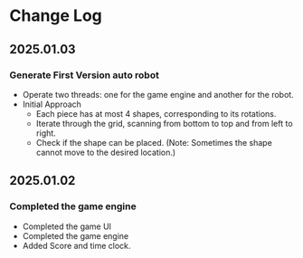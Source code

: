 # Change Log

## 2025.01.03

### Generate First Version auto robot

- Operate two threads: one for the game engine and another for the robot.
- Initial Approach
  - Each piece has at most 4 shapes, corresponding to its rotations. 
  - Iterate through the grid, scanning from bottom to top and from left to right. 
  - Check if the shape can be placed. (Note: Sometimes the shape cannot move to the desired location.)

## 2025.01.02

### Completed the game engine

- Completed the game UI
- Completed the game engine
- Added Score and time clock.